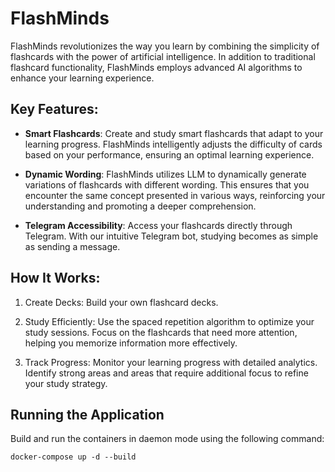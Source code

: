 # FlashMinds

FlashMinds revolutionizes the way you learn by combining the simplicity of flashcards with the power of artificial intelligence. In addition to traditional flashcard functionality, FlashMinds employs advanced AI algorithms to enhance your learning experience.

## Key Features:

- **Smart Flashcards**: Create and study smart flashcards that adapt to your learning progress. FlashMinds intelligently adjusts the difficulty of cards based on your performance, ensuring an optimal learning experience.

- **Dynamic Wording**: FlashMinds utilizes LLM to dynamically generate variations of flashcards with different wording. This ensures that you encounter the same concept presented in various ways, reinforcing your understanding and promoting a deeper comprehension.

- **Telegram Accessibility**: Access your flashcards directly through Telegram. With our intuitive Telegram bot, studying becomes as simple as sending a message.

## How It Works:

1. Create Decks: Build your own flashcard decks.

2. Study Efficiently: Use the spaced repetition algorithm to optimize your study sessions. Focus on the flashcards that need more attention, helping you memorize information more effectively.

3. Track Progress: Monitor your learning progress with detailed analytics. Identify strong areas and areas that require additional focus to refine your study strategy.

## Running the Application
Build and run the containers in daemon mode using the following command:

```
docker-compose up -d --build
```